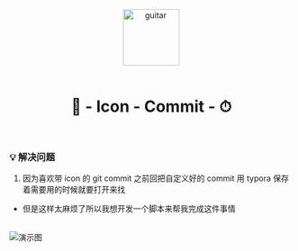 <div align="center"> 
  <img alt="guitar" width="100" src="https://guitar-1305021979.cos.ap-guangzhou.myqcloud.com/uPic/commit-git.png">
  <br> <br>

  <h1> 🔋 - Icon - Commit - ⏱ </h1>
</div>
 <br> 

### 💡 解决问题
1. 因为喜欢带 icon 的 git commit 之前回把自定义好的 commit 用 typora 保存着需要用的时候就要打开来找

- 但是这样太麻烦了所以我想开发一个脚本来帮我完成这件事情
 <br>
 
<img alt="演示图" src="https://guitar-1305021979.cos.ap-guangzhou.myqcloud.com/uPic/ygxOVx.png">
 <br> <br>

